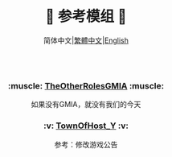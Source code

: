 <div align="center">
  
# :sparkling_heart: 参考模组 :sparkling_heart:

简体中文|[繁體中文](contributor_TC.md)|[English]()

  </br></br>
  <h3>:muscle: <a href="https://github.com/dabao40/TheOtherRolesGMIA">TheOtherRolesGMIA</a> :muscle:</h3>
    <p>如果没有GMIA，就没有我们的今天</p>
  <h3>:v: <a href="https://github.com/Yumenopai/TownOfHost_Y">TownOfHost_Y</a> :v:</h3>
    <p>参考：修改游戏公告</p>
  </br></br>
</div>
